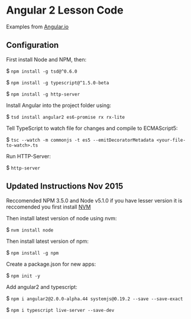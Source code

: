 # Angular 2 Lesson Code

Examples from [Angular.io](https://angular.io/docs)

## Configuration

First install Node and NPM, then:

$ `npm install -g tsd@^0.6.0`

$ `npm install -g typescript@^1.5.0-beta`

$ `npm install -g http-server`

Install Angular into the project folder using:

$ `tsd install angular2 es6-promise rx rx-lite`

Tell TypeScript to watch file for changes and compile to ECMAScript5:

$ `tsc --watch -m commonjs -t es5 --emitDecoratorMetadata <your-file-to-watch>.ts`

Run HTTP-Server:

$ `http-server`

## Updated Instructions Nov 2015

Reccomended NPM 3.5.0 and Node v5.1.0 if you have lesser version it is reccomended you first install [NVM](https://github.com/creationix/nvm)

Then install latest version of node using nvm:

$ `nvm install node`

Then install latest version of npm:

$ `npm install -g npm`

Create a package.json for new apps:

$ `npm init -y`

Add angular2 and typescript:

$ `npm i angular2@2.0.0-alpha.44 systemjs@0.19.2 --save --save-exact`

$ `npm i typescript live-server --save-dev`

